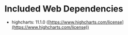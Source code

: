 # Included Web Dependencies

- highcharts: 11.1.0 ([https://www.highcharts.com/license](https://www.highcharts.com/license))
